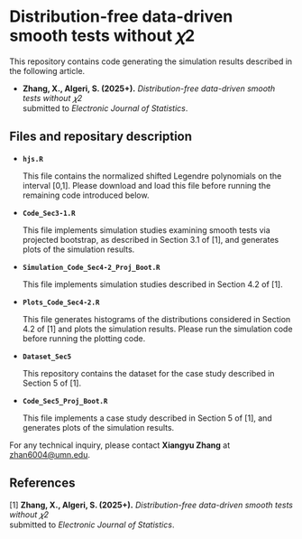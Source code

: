 # Distribution-free data-driven smooth tests without 𝜒2

This repository contains code generating the simulation results described in the following article.
- **Zhang, X., Algeri, S. (2025+).**
  *Distribution-free data-driven smooth tests without 𝜒2*  
  submitted to *Electronic Journal of Statistics*.

## Files and repositary description

- **`hjs.R`**

  This file contains the normalized shifted Legendre polynomials on the interval [0,1]. Please download and load this file before running the remaining code introduced below.

- **`Code_Sec3-1.R`**  

  This file implements simulation studies examining smooth tests via projected bootstrap, as described in Section 3.1 of [1], and generates plots of the simulation results.

- **`Simulation_Code_Sec4-2_Proj_Boot.R`**

  This file implements simulation studies described in Section 4.2 of [1]. 

- **`Plots_Code_Sec4-2.R`**  

  This file generates histograms of the distributions considered in Section 4.2 of [1] and plots the simulation results. Please run the simulation code before running the plotting code.

- **`Dataset_Sec5`**

  This repository contains the dataset for the case study described in Section 5 of [1]. 

- **`Code_Sec5_Proj_Boot.R`**

  This file implements a case study described in Section 5 of [1], and generates plots of the simulation results.

For any technical inquiry, please contact **Xiangyu Zhang** at [zhan6004@umn.edu](mailto:zhan6004@umn.edu).


## References
[1] **Zhang, X., Algeri, S. (2025+).**
  *Distribution-free data-driven smooth tests without 𝜒2*  
  submitted to *Electronic Journal of Statistics*.
